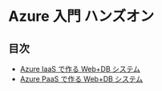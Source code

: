 # Azure 入門 ハンズオン

## 目次

- [Azure IaaS で作る Web+DB システム](./01_develop_webdb_on_iaas/README.md)
- [Azure PaaS で作る Web+DB システム](./02_develop_webdb_on_paas/README.md)

